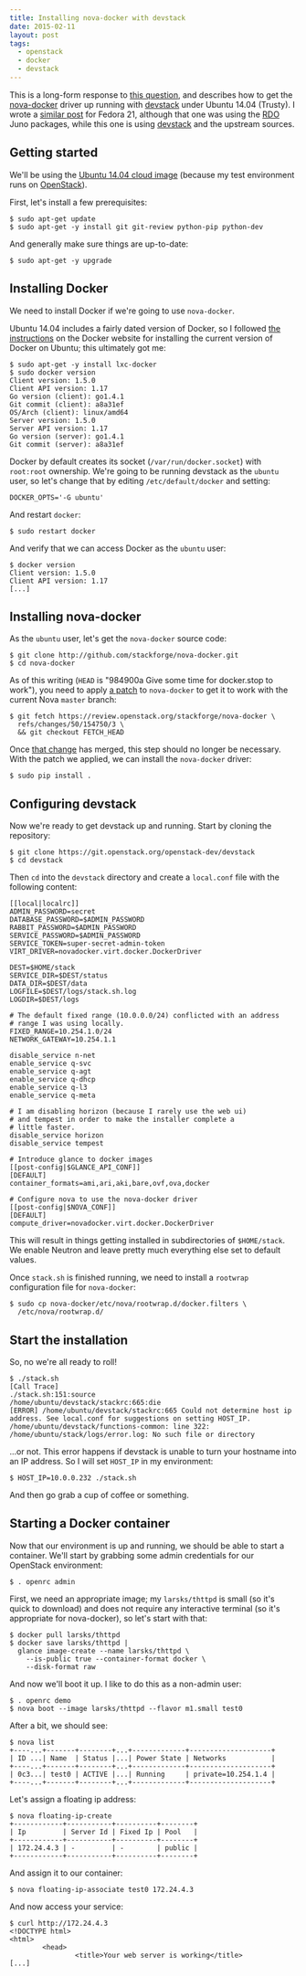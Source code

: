 ```yaml
---
title: Installing nova-docker with devstack
date: 2015-02-11
layout: post
tags:
  - openstack
  - docker
  - devstack
---
```


This is a long-form response to [this question][ask], and describes
how to get the [nova-docker][] driver up running with [devstack][]
under Ubuntu 14.04 (Trusty).  I wrote a [similar post][] for Fedora
21, although that one was using the [RDO][] Juno packages, while this
one is using [devstack][] and the upstream sources.

[similar post]: |filename|/2015-02-06-installing-nova-docker-on-fedora-21.md
[rdo]: http://openstack.redhat.com/
[ask]: https://ask.openstack.org/en/question/60679/installing-docker-on-openstack-with-ubuntu/
[nova-docker]: http://github.com/stackforge/nova-docker/
[devstack]: http://devstack.org/

## Getting started

We'll be using the [Ubuntu 14.04 cloud image][ubuntu] (because my test
environment runs on [OpenStack][]).

[ubuntu]: https://cloud-images.ubuntu.com/trusty/current/
[openstack]: http://www.openstack.org/

First, let's install a few prerequisites:

    $ sudo apt-get update
    $ sudo apt-get -y install git git-review python-pip python-dev

And generally make sure things are up-to-date:

    $ sudo apt-get -y upgrade

## Installing Docker

We need to install Docker if we're going to use `nova-docker`.

Ubuntu 14.04 includes a fairly dated version of Docker, so I followed
[the instructions][] on the Docker website for installing the current
version of Docker on Ubuntu; this ultimately got me:

    $ sudo apt-get -y install lxc-docker
    $ sudo docker version
    Client version: 1.5.0
    Client API version: 1.17
    Go version (client): go1.4.1
    Git commit (client): a8a31ef
    OS/Arch (client): linux/amd64
    Server version: 1.5.0
    Server API version: 1.17
    Go version (server): go1.4.1
    Git commit (server): a8a31ef

[the instructions]: https://docs.docker.com/installation/ubuntulinux/#docker-maintained-package-installation

Docker by default creates its socket (`/var/run/docker.socket`) with
`root:root` ownership.  We're going to be running devstack as the
`ubuntu` user, so let's change that by editing `/etc/default/docker`
and setting:

    DOCKER_OPTS='-G ubuntu'

And restart `docker`:

    $ sudo restart docker

And verify that we can access Docker as the `ubuntu` user:

    $ docker version
    Client version: 1.5.0
    Client API version: 1.17
    [...]

## Installing nova-docker

As the `ubuntu` user, let's get the `nova-docker` source code:

    $ git clone http://github.com/stackforge/nova-docker.git
    $ cd nova-docker

As of this writing (`HEAD` is "984900a Give some time for docker.stop
to work"), you need to apply [a patch][] to `nova-docker` to get it to
work with the current Nova `master` branch:

[a patch]: https://review.openstack.org/#/c/154750/

    $ git fetch https://review.openstack.org/stackforge/nova-docker \
      refs/changes/50/154750/3 \
      && git checkout FETCH_HEAD

Once [that change][a patch] has merged, this step should no longer be
necessary.  With the patch we applied, we can install the
`nova-docker` driver:

    $ sudo pip install .

## Configuring devstack

Now we're ready to get devstack up and running.  Start by cloning the
repository:

    $ git clone https://git.openstack.org/openstack-dev/devstack
    $ cd devstack

Then `cd` into the `devstack` directory and create a `local.conf` file
with the following content:

    [[local|localrc]]
    ADMIN_PASSWORD=secret
    DATABASE_PASSWORD=$ADMIN_PASSWORD
    RABBIT_PASSWORD=$ADMIN_PASSWORD
    SERVICE_PASSWORD=$ADMIN_PASSWORD
    SERVICE_TOKEN=super-secret-admin-token
    VIRT_DRIVER=novadocker.virt.docker.DockerDriver

    DEST=$HOME/stack
    SERVICE_DIR=$DEST/status
    DATA_DIR=$DEST/data
    LOGFILE=$DEST/logs/stack.sh.log
    LOGDIR=$DEST/logs

    # The default fixed range (10.0.0.0/24) conflicted with an address
    # range I was using locally.
    FIXED_RANGE=10.254.1.0/24
    NETWORK_GATEWAY=10.254.1.1

    disable_service n-net
    enable_service q-svc
    enable_service q-agt
    enable_service q-dhcp
    enable_service q-l3
    enable_service q-meta

    # I am disabling horizon (because I rarely use the web ui)
    # and tempest in order to make the installer complete a 
    # little faster.
    disable_service horizon
    disable_service tempest

    # Introduce glance to docker images
    [[post-config|$GLANCE_API_CONF]]
    [DEFAULT]
    container_formats=ami,ari,aki,bare,ovf,ova,docker

    # Configure nova to use the nova-docker driver
    [[post-config|$NOVA_CONF]]
    [DEFAULT]
    compute_driver=novadocker.virt.docker.DockerDriver

This will result in things getting installed in subdirectories of
`$HOME/stack`.  We enable Neutron and leave pretty much everything
else set to default values.

Once `stack.sh` is finished running, we need to install a `rootwrap`
configuration file for `nova-docker`:

    $ sudo cp nova-docker/etc/nova/rootwrap.d/docker.filters \
      /etc/nova/rootwrap.d/

## Start the installation

So, no we're all ready to roll!

    $ ./stack.sh
    [Call Trace]
    ./stack.sh:151:source
    /home/ubuntu/devstack/stackrc:665:die
    [ERROR] /home/ubuntu/devstack/stackrc:665 Could not determine host ip address. See local.conf for suggestions on setting HOST_IP.
    /home/ubuntu/devstack/functions-common: line 322: /home/ubuntu/stack/logs/error.log: No such file or directory

...or not.  This error happens if devstack is unable to turn your
hostname into an IP address.  So I will set `HOST_IP` in my
environment:

    $ HOST_IP=10.0.0.232 ./stack.sh

And then go grab a cup of coffee or something.

## Starting a Docker container

Now that our environment is up and running, we should be able to start
a container.  We'll start by grabbing some admin credentials for our
OpenStack environment:

    $ . openrc admin

First, we need an appropriate image; my `larsks/thttpd`
is small (so it's quick to download) and does not require any
interactive terminal (so it's appropriate for nova-docker), so let's
start with that:

    $ docker pull larsks/thttpd
    $ docker save larsks/thttpd |
      glance image-create --name larsks/thttpd \
        --is-public true --container-format docker \
        --disk-format raw

And now we'll boot it up.  I like to do this as a non-admin user:

    $ . openrc demo
    $ nova boot --image larsks/thttpd --flavor m1.small test0

After a bit, we should see:

    $ nova list
    +----...+-------+--------+...+-------------+--------------------+
    | ID ...| Name  | Status |...| Power State | Networks           |
    +----...+-------+--------+...+-------------+--------------------+
    | 0c3...| test0 | ACTIVE |...| Running     | private=10.254.1.4 |
    +----...+-------+--------+...+-------------+--------------------+

Let's assign a floating ip address:

    $ nova floating-ip-create
    +------------+-----------+----------+--------+
    | Ip         | Server Id | Fixed Ip | Pool   |
    +------------+-----------+----------+--------+
    | 172.24.4.3 | -         | -        | public |
    +------------+-----------+----------+--------+

And assign it to our container:

    $ nova floating-ip-associate test0 172.24.4.3

And now access your service:

    $ curl http://172.24.4.3
    <!DOCTYPE html>
    <html>
            <head>            
                    <title>Your web server is working</title>
    [...]

